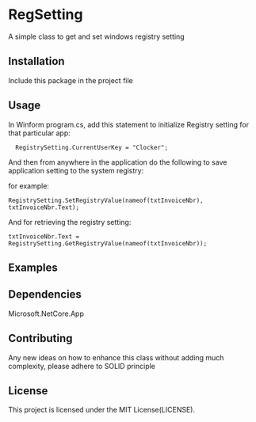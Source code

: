 ﻿# RegSetting

A simple class to get and set windows registry setting

## Installation

Include this package in the project file 

## Usage

In Winform program.cs, add this statement to initialize Registry setting for that particular app:

      RegistrySetting.CurrentUserKey = "Clocker";


And then from anywhere in the application do the following to save application setting to the system registry:

for example: 

    RegistrySetting.SetRegistryValue(nameof(txtInvoiceNbr), txtInvoiceNbr.Text); 

And for retrieving the registry setting:

    txtInvoiceNbr.Text = RegistrySetting.GetRegistryValue(nameof(txtInvoiceNbr));


## Examples




## Dependencies

Microsoft.NetCore.App   

## Contributing

Any new ideas on how to enhance this class without adding much complexity, please adhere to SOLID principle   

## License

This project is licensed under the MIT License(LICENSE).  
